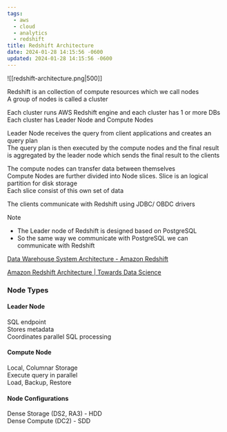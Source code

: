 ```yaml
---
tags:
  - aws
  - cloud
  - analytics
  - redshift
title: Redshift Architecture
date: 2024-01-28 14:15:56 -0600
updated: 2024-01-28 14:15:56 -0600
---
```


![[redshift-architecture.png|500]]

Redshift is an collection of compute resources which we call nodes  
A group of nodes is called a cluster

Each cluster runs AWS Redshift engine and each cluster has 1 or more DBs  
Each cluster has Leader Node and Compute Nodes

Leader Node receives the query from client applications and creates an query plan  
The query plan is then executed by the compute nodes and the final result is aggregated by the leader node which sends the final result to the clients

The compute nodes can transfer data between themselves  
Compute Nodes are further divided into Node slices. Slice is an logical partition for disk storage  
Each slice consist of this own set of data

The clients communicate with Redshift using JDBC/ OBDC drivers

 > [!NOTE]
 > * The Leader node of Redshift is designed based on PostgreSQL
 > * So the same way we communicate with PostgreSQL we can communicate with Redshift

[Data Warehouse System Architecture - Amazon Redshift](https://docs.aws.amazon.com/redshift/latest/dg/c_high_level_system_architecture.html)  

[Amazon Redshift Architecture | Towards Data Science](https://towardsdatascience.com/amazon-redshift-architecture-b674513eb996)

### Node Types

#### Leader Node

SQL endpoint  
Stores metadata  
Coordinates parallel SQL processing

#### Compute Node

Local, Columnar Storage  
Execute query in parallel  
Load, Backup, Restore

#### Node Configurations

Dense Storage (DS2, RA3) - HDD  
Dense Compute (DC2) - SDD
